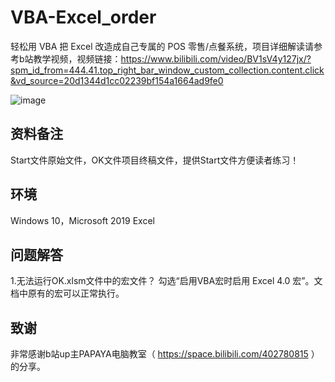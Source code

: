 # VBA-Excel_order
轻松用 VBA 把 Excel 改造成自己专属的 POS 零售/点餐系统，项目详细解读请参考b站教学视频，视频链接：https://www.bilibili.com/video/BV1sV4y127jx/?spm_id_from=444.41.top_right_bar_window_custom_collection.content.click&vd_source=20d1344d1cc02239bf154a1664ad9fe0

![image](https://github.com/JunHuaBai96/VBA-Excel_order/assets/102909786/4608dfc9-be6e-4fe4-8f2b-45a65aad1f07)

## 资料备注
Start文件原始文件，OK文件项目终稿文件，提供Start文件方便读者练习！

## 环境
Windows 10，Microsoft 2019 Excel

## 问题解答
1.无法运行OK.xlsm文件中的宏文件？
勾选“启用VBA宏时启用 Excel 4.0 宏”。文档中原有的宏可以正常执行。

##  致谢
非常感谢b站up主PAPAYA电脑教室（ https://space.bilibili.com/402780815 ）的分享。
